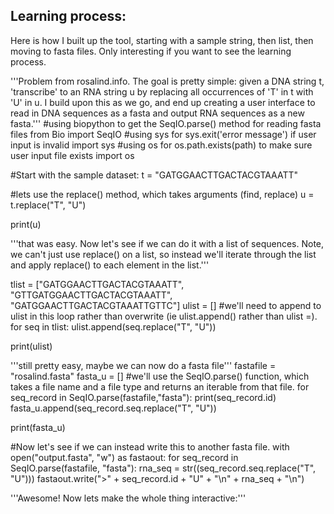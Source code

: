 ## Learning process:
Here is how I built up the tool, starting with a sample string, then list, then moving to fasta files. 
Only interesting if you want to see the learning process. 

'''Problem from rosalind.info. The goal is pretty simple: given a DNA string t, 'transcribe' to an 
RNA string u by replacing all occurrences of 'T' in t with 'U' in u.
I build upon this as we go, and end up creating a user interface to read in DNA sequences as a fasta
and output RNA sequences as a new fasta.'''
#using biopython to get the SeqIO.parse() method for reading fasta files
from Bio import SeqIO
#using sys for sys.exit('error message') if user input is invalid
import sys
#using os for os.path.exists(path) to make sure user input file exists
import os

#Start with the sample dataset:
t = "GATGGAACTTGACTACGTAAATT"

#lets use the replace() method, which takes arguments (find, replace)
u = t.replace("T", "U")

print(u)

'''that was easy. Now let's see if we can do it with a list of sequences. 
Note, we can't just use replace() on a list, so instead we'll iterate through the list and apply replace() to each element in the list.'''

tlist = ["GATGGAACTTGACTACGTAAATT", "GTTGATGGAACTTGACTACGTAAATT", "GATGGAACTTGACTACGTAAATTGTTC"]
ulist = []
#we'll need to append to ulist in this loop rather than overwrite (ie ulist.append() rather than ulist =).
for seq in tlist:
    ulist.append(seq.replace("T", "U"))

print(ulist)

'''still pretty easy, maybe we can now do a fasta file'''
fastafile = "rosalind.fasta"
fasta_u = []
#we'll use the SeqIO.parse() function, which takes a file name and a file type and returns an iterable from that file.
for seq_record in SeqIO.parse(fastafile,"fasta"):
    print(seq_record.id)
    fasta_u.append(seq_record.seq.replace("T", "U"))

print(fasta_u)

#Now let's see if we can instead write this to another fasta file.
with open("output.fasta", "w") as fastaout:
    for seq_record in SeqIO.parse(fastafile, "fasta"):
        rna_seq = str((seq_record.seq.replace("T", "U")))
        fastaout.write(">" + seq_record.id + "U" + "\n" + rna_seq + "\n")

'''Awesome! Now lets make the whole thing interactive:'''

